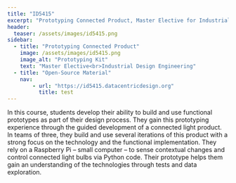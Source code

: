 ```yaml
---
title: "ID5415"
excerpt: "Prototyping Connected Product, Master Elective for Industrial Design Engineers"
header:
  teaser: /assets/images/id5415.png
sidebar:
  - title: "Prototyping Connected Product"
    image: /assets/images/id5415.png
    image_alt: "Prototyping Kit"
    text: "Master Elective<br>Industrial Design Engineering"
  - title: "Open-Source Material"
    nav:
        - url: "https://id5415.datacentricdesign.org"
          title: test
---
```


In this course, students develop their ability to build and use functional prototypes as part of their design process. They gain this prototyping experience through the guided development of a connected light product. In teams of three, they build and use several iterations of this product with a strong focus on the technology and the functional implementation. They rely on a Raspberry Pi – small computer – to sense contextual changes and control connected light bulbs via Python code. Their prototype helps them gain an understanding of the technologies through tests and data exploration.
